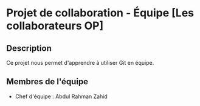 # Projet de collaboration - Équipe [Les collaborateurs OP]
## Description
Ce projet nous permet d'apprendre à utiliser Git en équipe.

## Membres de l'équipe
- Chef d'équipe : Abdul Rahman Zahid
